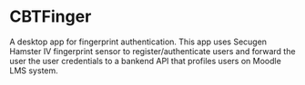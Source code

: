 # CBTFinger
A desktop app for fingerprint authentication.
This app uses Secugen Hamster IV fingerprint sensor to register/authenticate users and forward the user the user credentials to a bankend API that profiles users on Moodle LMS system.
